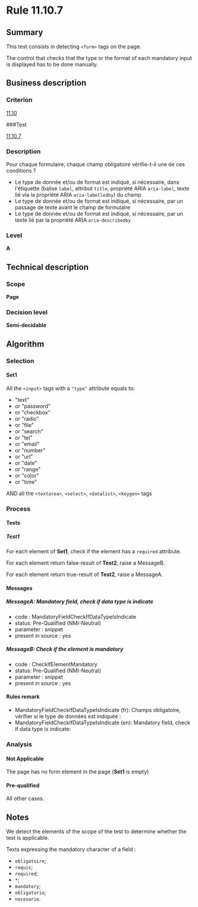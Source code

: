 # Rule 11.10.7

## Summary

This test consists in detecting `<form>` tags on the page.

The control that checks that the type or the format of each mandatory input is displayed has to be done manually.

## Business description

### Criterion

[11.10](http://references.modernisation.gouv.fr/referentiel-technique-0#crit-11-10)

###Test

[11.10.7](http://references.modernisation.gouv.fr/referentiel-technique-0#test-11-10-7)

### Description

Pour chaque formulaire, chaque champ obligatoire v&eacute;rifie-t-il une de ces conditions ? 
 
 * Le type de donn&eacute;e et/ou de format est indiqu&eacute;, si n&eacute;cessaire, dans l'&eacute;tiquette (balise `label`, attribut `title`, propri&eacute;t&eacute; ARIA `aria-label`, texte li&eacute; via la propri&eacute;t&eacute; ARIA `aria-labelledby`) du champ  
 * Le type de donn&eacute;e et/ou de format est indiqu&eacute;, si n&eacute;cessaire, par un passage de texte avant le champ de formulaire 
 * Le type de donn&eacute;e et/ou de format est indiqu&eacute;, si n&eacute;cessaire, par un texte li&eacute; par la propri&eacute;t&eacute; ARIA `aria-describedby` 


### Level

**A**

## Technical description

### Scope

**Page**

### Decision level

**Semi-decidable**

## Algorithm

### Selection

#### Set1

All the `<input>` tags with a `"type"` attribute equals to:
-  "text"
-   or "password"
-   or "checkbox"
-   or "radio"
-   or "file"
-   or "search"
-   or "tel"
-   or "email"
-   or "number"
-   or "url"
-   or "date"
-   or "range"
-   or "color"
-   or "time"

AND all the `<textarea>`, `<select>`, `<datalist>`, `<keygen>` tags

### Process

#### Tests

##### Test1

For each element of **Set1**, check if the element has a `required` attribute.

For each element return false-result of **Test2**, raise a MessageB.

For each element return true-result of **Test2**, raise a MessageA.

#### Messages

##### MessageA: Mandatory field, check if data type is indicate

-   code : MandatoryFieldCheckIfDataTypeIsIndicate
-   status: Pre-Qualified (NMI-Neutral)
-   parameter : snippet
-   present in source : yes

##### MessageB: Check if the element is mandatory

-   code : CheckIfElementMandatory
-   status: Pre-Qualified (NMI-Neutral)
-   parameter : snippet
-   present in source : yes

#### Rules remark

 * MandatoryFieldCheckIfDataTypeIsIndicate (fr): Champs obligatoire, v&eacute;rifier si le type de donn&eacute;es est indiqu&eacute;e :
 * MandatoryFieldCheckIfDataTypeIsIndicate (en): Mandatory field, check if data type is indicate:

### Analysis

#### Not Applicable

The page has no form element in the page (**Set1** is empty)

#### Pre-qualified

All other cases.

## Notes

We detect the elements of the scope of the test to determine whether the
test is applicable.

Texts expressing the mandatory character of a field :
*  `obligatoire`;
*  `requis`;
*  `required`;
*  `*`;
*  `mandatory`;
*  `obligatorio`;
*  `necesario`.

